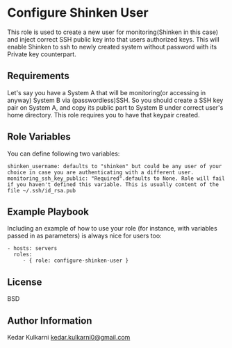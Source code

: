 Configure Shinken User
======================

This role is used to create a new user for monitoring(Shinken in this case) and inject correct SSH public key into that users authorized keys.
This will enable Shinken to ssh to newly created system without password with its Private key counterpart.

Requirements
------------
Let's say you have a System A that will be monitoring(or accessing in anyway) System B via (passwordless)SSH. So you should create a SSH key pair on System A, and copy its public part to System B under
correct user's home directory. This role requires you to have that keypair created.


Role Variables
--------------

You can define following two variables:

```
shinken_username: defaults to "shinken" but could be any user of your choice in case you are authenticating with a different user.
monitoring_ssh_key_public: "Required".defaults to None. Role will fail if you haven't defined this variable. This is usually content of the file ~/.ssh/id_rsa.pub
```

Example Playbook
----------------

Including an example of how to use your role (for instance, with variables passed in as parameters) is always nice for users too:

    - hosts: servers
      roles:
         - { role: configure-shinken-user }

License
-------

BSD

Author Information
------------------

Kedar Kulkarni <kedar.kulkarni0@gmail.com>
